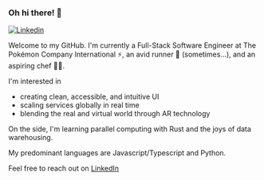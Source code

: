 ### Oh hi there! 👋

[![Linkedin](https://img.shields.io/badge/-Ivan%20Lim-blue?style=flat&logo=Linkedin&logoColor=white&link=https://www.linkedin.com/in/ivangeeaunlim/)](https://www.linkedin.com/in/ivangeeaunlim/)

Welcome to my GitHub. I'm currently a Full-Stack Software Engineer at The Pokémon Company International ⚡, an avid runner 🏃 (sometimes...), and an aspiring chef 👨‍🍳. 

I'm interested in 
- creating clean, accessible, and intuitive UI
- scaling services globally in real time
- blending the real and virtual world through AR technology

On the side, I'm learning parallel computing with Rust and the joys of data warehousing.

My predominant languages are Javascript/Typescript and Python.

Feel free to reach out on [LinkedIn](https://www.linkedin.com/in/ivangeeaunlim/)

<!--
**bundleofivan/bundleofivan** is a ✨ _special_ ✨ repository because its `README.md` (this file) appears on your GitHub profile.
-->
